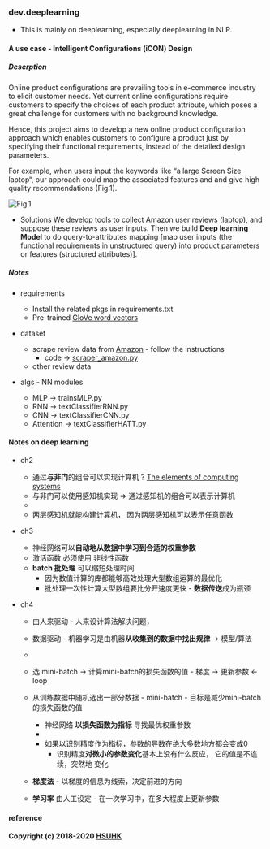 ### dev.deeplearning
 * This is mainly on deeplearning, especially deeplearning in NLP.


#### A use case - Intelligent Configurations (iCON) Design
#####  Descrption
Online product configurations are prevailing tools in e-commerce industry to elicit customer needs. Yet current online configurations require customers to specify the choices of each product attribute, which poses a great challenge for customers with no background knowledge.

Hence, this project aims to develop a new online product configuration approach which enables customers to configure a product just by specifying their functional requirements, instead of the detailed design parameters.

For example, when users input the keywords like “a large Screen Size laptop“, our approach could map the associated features and and give high quality recommendations (Fig.1).

![Fig.1](https://github.com/muyun/dev.deeplearning/blob/master/nsrc/icon_demo.png) 

* Solutions
We develop tools to collect Amazon user reviews (laptop), and suppose these reviews as user inputs. Then we build **Deep learning Model** to do query-to-attributes mapping [map user inputs (the functional requirements in unstructured query) into product parameters or features (structured attributes)].


##### Notes 
* requirements 
  - Install the related pkgs in requirements.txt 
  - Pre-trained [GloVe word vectors](https://nlp.stanford.edu/projects/glove/)

* dataset
  - scrape review data from [Amazon](www.amazon.com) -  follow the instructions
    + code -> [scraper_amazon.py](https://github.com/muyun/dev.deeplearning/blob/master/src/scraper_amazon.py) 
  - other review data

* algs - NN modules 
   - MLP -> trainsMLP.py 
   - RNN -> textClassifierRNN.py 
   - CNN -> textClassifierCNN.py 
   - Attention -> textClassifierHATT.py 
   
#### Notes on deep learning
 * ch2 
   - 通过**与非门**的组合可以实现计算机 ? [The elements of computing systems](http://www1.idc.ac.il/tecs/plan.html) 
   - 与非门可以使用感知机实现 => 通过感知机的组合可以表示计算机  
   - 
   - 两层感知机就能构建计算机， 因为两层感知机可以表示任意函数   

 * ch3 
   - 神经网络可以**自动地从数据中学习到合适的权重参数** 
   - 激活函数 必须使用 非线性函数 
   - **batch 批处理** 可以缩短处理时间 
     + 因为数值计算的库都能够高效处理大型数组运算的最优化
     + 批处理一次性计算大型数组要比分开速度更快 - **数据传送**成为瓶颈 

 * ch4 
   - 由人来驱动 - 人来设计算法解决问题，
   - 数据驱动 - 机器学习是由机器**从收集到的数据中找出规律** -> 模型/算法 
   - 
   - 选 mini-batch -> 计算mini-batch的损失函数的值 - 梯度 -> 更新参数 <- loop 
   - 从训练数据中随机选出一部分数据 - mini-batch - 目标是减少mini-batch的损失函数的值 
     + 神经网络 **以损失函数为指标** 寻找最优权重参数 
     +  
     + 如果以识别精度作为指标，参数的导数在绝大多数地方都会变成0 
       - 识别精度**对微小的参数变化**基本上没有什么反应， 它的值是不连续，突然地 变化 

   - **梯度法** - 以梯度的信息为线索，决定前进的方向 
   - **学习率** 由人工设定 - 在一次学习中，在多大程度上更新参数 


#### reference


####  Copyright (c) 2018-2020 [HSUHK](https://stra.hsu.edu.hk/en/)
